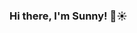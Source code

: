 ### Hi there, I'm Sunny! 👋☀️

<!--
## About Me 
- 🎓 I'm a second year in Systems Design Engineering at the University of Waterloo
- 💻 I'm passionate about turning ideas into a reality through software development and design
- 🌱 I'm constantly learning and exploring new technologies

## Connect with Me
- [LinkedIn]: https://www.linkedin.com/in/sun-z/
- [Email]: sunnyzhang@uwaterloo.ca

-->
